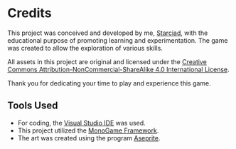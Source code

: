 # Credits

This project was conceived and developed by me, [Starciad](https://github.com/starciad), with the educational purpose of promoting learning and experimentation. The game was created to allow the exploration of various skills.

All assets in this project are original and licensed under the [Creative Commons Attribution-NonCommercial-ShareAlike 4.0 International License](http://creativecommons.org/licenses/by-nc-sa/4.0/).

Thank you for dedicating your time to play and experience this game.

## Tools Used

- For coding, the [Visual Studio IDE](https://visualstudio.microsoft.com/) was used.
- This project utilized the [MonoGame Framework](https://www.monogame.net/).
- The art was created using the program [Aseprite](https://www.aseprite.org/).
